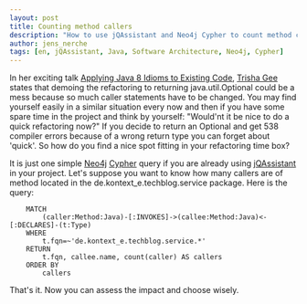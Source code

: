 ```yaml
---
layout: post
title: Counting method callers
description: "How to use jQAssistant and Neo4j Cypher to count method callers."
author: jens_nerche
tags: [en, jQAssistant, Java, Software Architecture, Neo4j, Cypher]
---
```


In her exciting talk [Applying Java 8 Idioms to Existing Code](https://www.infoq.com/presentations/java8-lambda-streams), 
[Trisha Gee](https://trishagee.github.io/) states that demoing the refactoring to returning java.util.Optional
could be a mess because so much caller statements have to be changed. You may find yourself easily in a similar
situation every now and then if you have some spare time in the project and think by yourself: "Would'nt it be
nice to do a quick refactoring now?" If you decide to return an Optional and get 538 compiler errors because
of a wrong return type you can forget about 'quick'. So how do you find a nice spot fitting in your refactoring time box?

It is just one simple [Neo4j](https://neo4j.com/) [Cypher](http://neo4j.com/docs/developer-manual/current/) query 
if you are already using [jQAssistant](https://jqassistant.org/get-started/) in your project.
Let's suppose you want to know how many callers are of method located in the de.kontext_e.techblog.service package.
Here is the query:

```cypher
    MATCH 
        (caller:Method:Java)-[:INVOKES]->(callee:Method:Java)<-[:DECLARES]-(t:Type) 
    WHERE 
        t.fqn=~'de.kontext_e.techblog.service.*' 
    RETURN 
        t.fqn, callee.name, count(caller) AS callers
    ORDER BY 
        callers
```

That's it. Now you can assess the impact and choose wisely.
